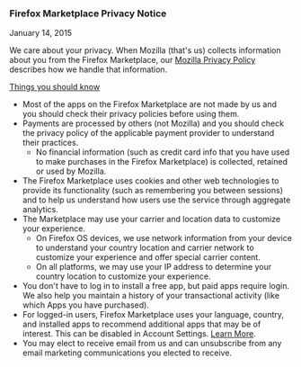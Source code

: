 ### Firefox Marketplace Privacy Notice
January 14, 2015

We care about your privacy. When Mozilla (that's us) collects information about you from the Firefox Marketplace, our [Mozilla Privacy Policy](https://www.mozilla.org/privacy/) describes how we handle that information.

<u>Things you should know</u>

- Most of the apps on the Firefox Marketplace are not made by us and you should check their privacy policies before using them.
- Payments are processed by others (not Mozilla) and you should check the privacy policy of the applicable payment provider to understand their practices.
  - No financial information (such as credit card info that you have used to make purchases in the Firefox Marketplace) is collected, retained or used by Mozilla.
- The Firefox Marketplace uses cookies and other web technologies to provide its functionality (such as remembering you between sessions) and to help us understand how users use the service through aggregate analytics.
- The Marketplace may use your carrier and location data to customize your experience.
  - On Firefox OS devices, we use network information from your device to understand your country location and carrier network to customize your experience and offer special carrier content.
  - On all platforms, we may use your IP address to determine your country location to customize your experience.
- You don't have to log in to install a free app, but paid apps require login. We also help you maintain a history of your transactional activity (like which Apps you have purchased).
- For logged-in users, Firefox Marketplace uses your language, country, and installed apps to recommend additional apps that may be of interest.  This can be disabled in Account Settings.  [Learn More](https://support.mozilla.org/en-US/kb/recommendations-marketplace).
- You may elect to receive email from us and can unsubscribe from any email marketing communications you elected to receive.

